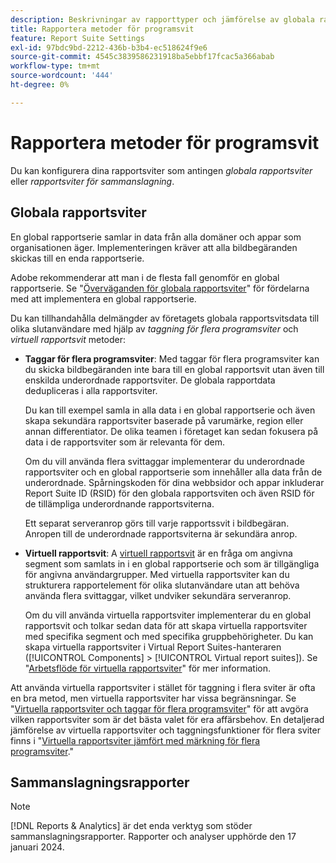 ```yaml
---
description: Beskrivningar av rapporttyper och jämförelse av globala rapportsviter och sammanfattningsrapportsviter.
title: Rapportera metoder för programsvit
feature: Report Suite Settings
exl-id: 97bdc9bd-2212-436b-b3b4-ec518624f9e6
source-git-commit: 4545c3839586231918ba5ebbf17fcac5a366abab
workflow-type: tm+mt
source-wordcount: '444'
ht-degree: 0%

---
```


# Rapportera metoder för programsvit

<!-- change filename since page name changed? -->

Du kan konfigurera dina rapportsviter som antingen *globala rapportsviter* eller *rapportsviter för sammanslagning*.

## Globala rapportsviter

En global rapportserie samlar in data från alla domäner och appar som organisationen äger. Implementeringen kräver att alla bildbegäranden skickas till en enda rapportserie.

Adobe rekommenderar att man i de flesta fall genomför en global rapportserie. Se &quot;[Överväganden för globala rapportsviter](https://experienceleague.adobe.com/docs/analytics/implementation/prepare/global-rs.html)&quot; för fördelarna med att implementera en global rapportserie.

Du kan tillhandahålla delmängder av företagets globala rapportsvitsdata till olika slutanvändare med hjälp av *taggning för flera programsviter* och *virtuell rapportsvit* metoder:

* **Taggar för flera programsviter**: Med taggar för flera programsviter kan du skicka bildbegäranden inte bara till en global rapportsvit utan även till enskilda underordnade rapportsviter. De globala rapportdata dedupliceras i alla rapportsviter.

  Du kan till exempel samla in alla data i en global rapportserie och även skapa sekundära rapportsviter baserade på varumärke, region eller annan differentiator. De olika teamen i företaget kan sedan fokusera på data i de rapportsviter som är relevanta för dem.

  Om du vill använda flera svittaggar implementerar du underordnade rapportsviter och en global rapportserie som innehåller alla data från de underordnade. Spårningskoden för dina webbsidor och appar inkluderar Report Suite ID (RSID) för den globala rapportsviten och även RSID för de tillämpliga underordnande rapportsviterna.<!-- Wording/be more specific? And include any links? -->

  Ett separat serveranrop görs till varje rapportssvit i bildbegäran. Anropen till de underordnade rapportsviterna är sekundära anrop.

* **Virtuell rapportsvit**: A [virtuell rapportsvit](/help/components/vrs/vrs-about.md) är en fråga om angivna segment som samlats in i en global rapportserie och som är tillgängliga för angivna användargrupper. Med virtuella rapportsviter kan du strukturera rapportelement för olika slutanvändare utan att behöva använda flera svittaggar, vilket undviker sekundära serveranrop.

  Om du vill använda virtuella rapportsviter implementerar du en global rapportsvit och tolkar sedan data för att skapa virtuella rapportsviter med specifika segment och med specifika gruppbehörigheter. Du kan skapa virtuella rapportsviter i Virtual Report Suites-hanteraren ([!UICONTROL Components] > [!UICONTROL Virtual report suites]). Se &quot;[Arbetsflöde för virtuella rapportsviter](/help/components/vrs/c-workflow-vrs/vrs-workflow.md)&quot; för mer information.

Att använda virtuella rapportsviter i stället för taggning i flera sviter är ofta en bra metod, men virtuella rapportsviter har vissa begränsningar. Se &quot;[Virtuella rapportsviter och taggar för flera programsviter](/help/components/vrs/vrs-considerations.md)&quot; för att avgöra vilken rapportsviter som är det bästa valet för era affärsbehov. En detaljerad jämförelse av virtuella rapportsviter och taggningsfunktioner för flera sviter finns i &quot;[Virtuella rapportsviter jämfört med märkning för flera programsviter](/help/components/vrs/vrs-about.md#section_317E4D21CCD74BC38166D2F57D214F78).&quot;

## Sammanslagningsrapporter

>[!NOTE]
>
>[!DNL Reports & Analytics] är det enda verktyg som stöder sammanslagningsrapporter. Rapporter och analyser upphörde den 17 januari 2024.

<!---### Limitations of Rollup Reports {#limitations-rollups}

* Rollups provide total data, but they do not report individual values in reports. For example, eVar1 values are not included, but their aggregate total can be.
* Data is not deduplicated when the rollup combines data across report suites.
* Rollups run nightly at midnight.
* When you add a report suite to an existing rollup, historical data is not included in the rollup.
* All child report suites must have data in them for a rollup to function. If new report suites are included in a rollup, make sure to send at least one page view to each of those report suites.
* Rollup report suites can include a maximum of 40 child report suites.
* Rollup report suites can include a maximum of 100 events.
* Data contained in rollup report suites does not support breakdowns or segments.
* The Pages report is replaced with the Most Popular Sites report, which reports on metrics at the child-suite level.

## Comparison of Global Report Suite and Rollup Report  Features

**Secondary server calls**: Rollups do not incur any additional server calls beyond what a single report suite collects. If your organization uses multi-suite tagging, secondary server calls are made for each additional report suite included in an image request.

>[!TIP]
>
>If you use only a global report suite with [virtual report suites](/help/components/vrs/vrs-considerations.md), no secondary server calls are needed.

**Implementation changes**: Rollups do not require any implementation changes, while global report suites require you to include the global report suite ID in your implementation.

**Duplication**: Global report suites deduplicate unique visitors, while rollups do not. For example, if a user visits three of your domains in the same day, rollups would count three daily unique visitors. Global report suites would record one unique visitor.

**Time frame**: Rollups are only processed at midnight each night, while global report suites report data with standard latency.

**Breadth**: Rollups have no way to communicate between report suites. Global report suites can attribute credit to conversion variables between report suites and provide pathing across report suites.

**Historical data**: Rollups can aggregate historical data, while global report suites only report data from the point they were implemented.

**Reports**: Global report suites provide data on all dimensions; rollups provide aggregate data on only high-level reports.

**Supported products**: Rollups could only be used in Reports & Analytics. They are not supported in Analysis Workspace, or Data Warehouse. Global report suites can be used across all products.

**Number of aggregated report suites**: Rollups only support a maximum of 40 child report suites. Global report suites can be implemented on any number of domains or apps that you own.--->
